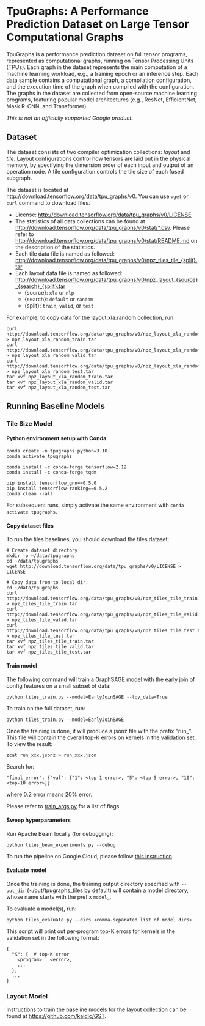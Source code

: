 # TpuGraphs: A Performance Prediction Dataset on Large Tensor Computational Graphs

TpuGraphs is a performance prediction dataset on full tensor programs, represented as computational graphs, running on Tensor Processing Units (TPUs). Each graph in the dataset represents the main computation of a machine learning workload, e.g., a training epoch or an inference step. Each data sample contains a computational graph, a compilation configuration, and the execution time of the graph when compiled with the configuration. The graphs in the dataset are collected from open-source machine learning programs, featuring popular model architectures (e.g., ResNet, EfficientNet, Mask R-CNN, and Transformer).

*This is not an officially supported Google product.*

## Dataset

The dataset consists of two compiler optimization collections: *layout* and *tile*.
Layout configurations control how tensors are laid out in the physical memory, by specifying
the dimension order of each input and output of an operation node. A tile configuration controls
the tile size of each fused subgraph.

The dataset is located at http://download.tensorflow.org/data/tpu_graphs/v0.
You can use `wget` or `curl` command to download files.

- License: http://download.tensorflow.org/data/tpu_graphs/v0/LICENSE
- The statistics of all data collections can be found at http://download.tensorflow.org/data/tpu_graphs/v0/stat/*.csv. Please refer to http://download.tensorflow.org/data/tpu_graphs/v0/stat/README.md on the description of the statistics.
- Each tile data file is named as followed: http://download.tensorflow.org/data/tpu_graphs/v0/npz_tiles_tile_{split}.tar
- Each layout data file is named as followed: http://download.tensorflow.org/data/tpu_graphs/v0/npz_layout_{source}_{search}_{split}.tar
  - {source}: `xla` or `nlp`
  - {search}: `default` or `random`
  - {split}: `train`, `valid`, or `test`

For example, to copy data for the layout:xla:random collection, run:
```
curl http://download.tensorflow.org/data/tpu_graphs/v0/npz_layout_xla_random_train.tar > npz_layout_xla_random_train.tar
curl http://download.tensorflow.org/data/tpu_graphs/v0/npz_layout_xla_random_valid.tar > npz_layout_xla_random_valid.tar
curl http://download.tensorflow.org/data/tpu_graphs/v0/npz_layout_xla_random_test.tar > npz_layout_xla_random_test.tar
tar xvf npz_layout_xla_random_train.tar
tar xvf npz_layout_xla_random_valid.tar
tar xvf npz_layout_xla_random_test.tar
```

## Running Baseline Models

### Tile Size Model

#### Python environment setup with Conda
```
conda create -n tpugraphs python=3.10
conda activate tpugraphs

conda install -c conda-forge tensorflow=2.12
conda install -c conda-forge tqdm

pip install tensorflow_gnn==0.5.0
pip install tensorflow-ranking==0.5.2
conda clean --all
```

For subsequent runs, simply activate the same environment with `conda activate tpugraphs`.

#### Copy dataset files

To run the tiles baselines, you should download the tiles dataset:
```
# Create dataset directory
mkdir -p ~/data/tpugraphs
cd ~/data/tpugraphs
wget http://download.tensorflow.org/data/tpu_graphs/v0/LICENSE > LICENSE

# Copy data from to local dir.
cd ~/data/tpugraphs
curl http://download.tensorflow.org/data/tpu_graphs/v0/npz_tiles_tile_train.tar > npz_tiles_tile_train.tar
curl http://download.tensorflow.org/data/tpu_graphs/v0/npz_tiles_tile_valid.tar > npz_tiles_tile_valid.tar
curl http://download.tensorflow.org/data/tpu_graphs/v0/npz_tiles_tile_test.tar > npz_tiles_tile_test.tar
tar xvf npz_tiles_tile_train.tar
tar xvf npz_tiles_tile_valid.tar
tar xvf npz_tiles_tile_test.tar
```

#### Train model

The following command will train a GraphSAGE model with the early join of config features on a small subset of data:
```
python tiles_train.py --model=EarlyJoinSAGE --toy_data=True
```

To train on the full dataset, run:
```
python tiles_train.py --model=EarlyJoinSAGE
```

Once the training is done, it will produce a jsonz file with the prefix "run_".
This file will contain the overall top-K errors on kernels in the validation set.
To view the result:
```
zcat run_xxx.jsonz > run_xxx.json
```

Search for:
```
"final_error": {"val": {"1": <top-1 error>, "5": <top-5 error>, "10": <top-10 error>}}
```
where 0.2 error means 20% error.

Please refer to
[train_args.py](https://github.com/google-research-datasets/tpu_graphs/blob/main/baselines/tiles/train_args.py)
for a list of flags.

#### Sweep hyperparameters

Run Apache Beam locally (for debugging):
```
python tiles_beam_experiments.py --debug
```

To run the pipeline on Google Cloud, please follow [this instruction](https://cloud.google.com/dataflow/docs/quickstarts/create-pipeline-python).


#### Evaluate model
Once the training is done, the training output directory specified with
`--out_dir` (~/out/tpugraphs_tiles by default) will contain a model directory,
whose name starts with the prefix `model_`.

To evaluate a model(s), run:
```
python tiles_evaluate.py --dirs <comma-separated list of model dirs>
```

This script will print out per-program top-K errors for kernels in the validation set in the following format:
```
{
  "K": {  # top-K error
    <program> : <error>,
    ...
  },
  ...
}
```

### Layout Model

Instructions to train the baseline models for the layout collection can be found at https://github.com/kaidic/GST.
